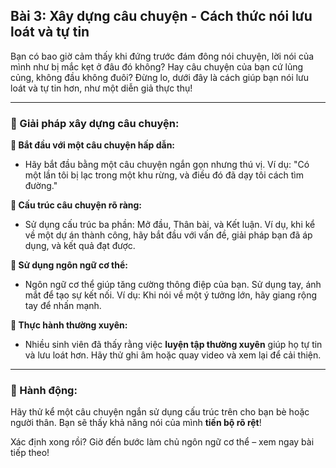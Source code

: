 ## Bài 3: Xây dựng câu chuyện - Cách thức nói lưu loát và tự tin

Bạn có bao giờ cảm thấy khi đứng trước đám đông nói chuyện, lời nói của mình như bị mắc kẹt ở đâu đó không? Hay câu chuyện của bạn cứ lủng củng, không đầu không đuôi? Đừng lo, dưới đây là cách giúp bạn nói lưu loát và tự tin hơn, như một diễn giả thực thụ!

---

### 📌 Giải pháp xây dựng câu chuyện:

**🔹 Bắt đầu với một câu chuyện hấp dẫn:**
- Hãy bắt đầu bằng một câu chuyện ngắn gọn nhưng thú vị. Ví dụ: "Có một lần tôi bị lạc trong một khu rừng, và điều đó đã dạy tôi cách tìm đường."

**🔹 Cấu trúc câu chuyện rõ ràng:**
- Sử dụng cấu trúc ba phần: Mở đầu, Thân bài, và Kết luận. Ví dụ, khi kể về một dự án thành công, hãy bắt đầu với vấn đề, giải pháp bạn đã áp dụng, và kết quả đạt được.

**🔹 Sử dụng ngôn ngữ cơ thể:**
- Ngôn ngữ cơ thể giúp tăng cường thông điệp của bạn. Sử dụng tay, ánh mắt để tạo sự kết nối. Ví dụ: Khi nói về một ý tưởng lớn, hãy giang rộng tay để nhấn mạnh.

**🔹 Thực hành thường xuyên:**
- Nhiều sinh viên đã thấy rằng việc **luyện tập thường xuyên** giúp họ tự tin và lưu loát hơn. Hãy thử ghi âm hoặc quay video và xem lại để cải thiện.

---

### 🚀 Hành động:

Hãy thử kể một câu chuyện ngắn sử dụng cấu trúc trên cho bạn bè hoặc người thân. Bạn sẽ thấy khả năng nói của mình **tiến bộ rõ rệt**!

Xác định xong rồi? Giờ đến bước làm chủ ngôn ngữ cơ thể – xem ngay bài tiếp theo!